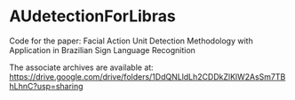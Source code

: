 # AUdetectionForLibras
Code for the paper: Facial Action Unit Detection Methodology with Application in Brazilian Sign Language Recognition


The associate archives are available at:
https://drive.google.com/drive/folders/1DdQNLldLh2CDDkZlKlW2AsSm7TBhLhnC?usp=sharing
